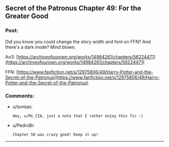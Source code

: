 ## Secret of the Patronus Chapter 49: For the Greater Good

### Post:

Did you know you could change the story width and font on FFN? And there's a dark mode? Mind blown.

Ao3: [https://archiveofourown.org/works/14984261/chapters/56224471](https://archiveofourown.org/works/14984261/chapters/56224471)

FFN: [https://www.fanfiction.net/s/12975806/49/Harry-Potter-and-the-Secret-of-the-Patronus](https://www.fanfiction.net/s/12975806/49/Harry-Potter-and-the-Secret-of-the-Patronus)

### Comments:

- u/tomtan:
  ```
  Hey, u/Ms_CIA, just a note that I rather enjoy this fic :)
  ```

- u/PedroBr:
  ```
  Chapter 50 was crazy good! Keep it up!
  ```

---


